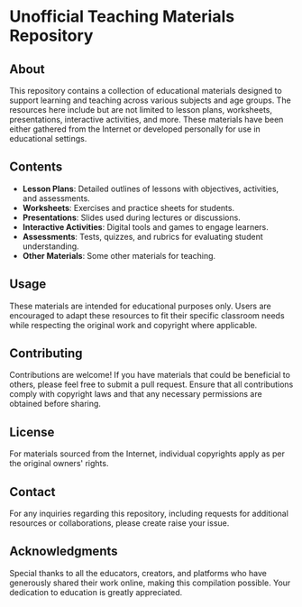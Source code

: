 # Unofficial Teaching Materials Repository


## About

This repository contains a collection of educational materials designed to support learning and teaching across various subjects and age groups. The resources here include but are not limited to lesson plans, worksheets, presentations, interactive activities, and more. These materials have been either gathered from the Internet or developed personally for use in educational settings.

## Contents

- **Lesson Plans**: Detailed outlines of lessons with objectives, activities, and assessments.
- **Worksheets**: Exercises and practice sheets for students.
- **Presentations**: Slides used during lectures or discussions.
- **Interactive Activities**: Digital tools and games to engage learners.
- **Assessments**: Tests, quizzes, and rubrics for evaluating student understanding.
- **Other Materials**: Some other materials for teaching.

## Usage

These materials are intended for educational purposes only. Users are encouraged to adapt these resources to fit their specific classroom needs while respecting the original work and copyright where applicable.

## Contributing

Contributions are welcome! If you have materials that could be beneficial to others, please feel free to submit a pull request. Ensure that all contributions comply with copyright laws and that any necessary permissions are obtained before sharing.

## License

For materials sourced from the Internet, individual copyrights apply as per the original owners' rights.

## Contact

For any inquiries regarding this repository, including requests for additional resources or collaborations, please create raise your issue.

## Acknowledgments

Special thanks to all the educators, creators, and platforms who have generously shared their work online, making this compilation possible. Your dedication to education is greatly appreciated.

